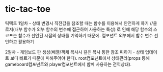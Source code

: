 # tic-tac-toe
틱택토
1일차 - 상태 변경시 직전값을 참조할 때는 함수를 이용해서 안전하게 하기 //클로저(내부 함수가 외부 함수의 변수에 접근하여 사용하는 특성) 로 인해 해당 함수의 스코프는 함수가 선언된 시점의 상태를 기억하기 때문에.
컴포넌트 외부에서 함수 변수 선언하고 활용하기

2일차 - 게임보드 판 생성(배열/객체 복사시 깊은 복사 통한 참조 피하기 - 상태 업데이트 보다 빠르기 때문에 피해주어야 한다). root컴포넌트에서 상태관리(props 통해 gameboard컴포넌트와 player컴포넌트에서 함께 사용하는 전역상태).
